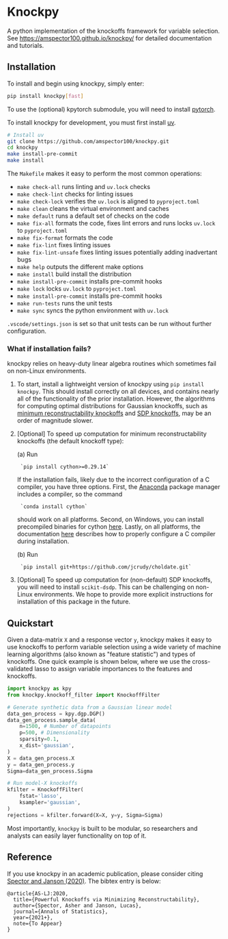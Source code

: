 # Knockpy

A python implementation of the knockoffs framework for variable selection. See https://amspector100.github.io/knockpy/ for detailed documentation and tutorials.

## Installation

To install and begin using knockpy, simply enter:
```bash
pip install knockpy[fast]
```

To use the (optional) kpytorch submodule, you will need to install [pytorch](https://pytorch.org/).

To install knockpy for development, you must first install [uv](https://github.com/astral-sh/uv).
```bash
# Install uv
git clone https://github.com/amspector100/knockpy.git
cd knockpy
make install-pre-commit
make install
```

The `Makefile` makes it easy to perform the most common operations:
* `make check-all` runs linting and `uv.lock` checks
* `make check-lint` checks for linting issues
* `make check-lock` verifies the `uv.lock` is aligned to `pyproject.toml`
* `make clean` cleans the virtual environment and caches
* `make default` runs a default set of checks on the code
* `make fix-all` formats the code, fixes lint errors and runs locks `uv.lock` to `pyproject.toml`
* `make fix-format` formats the code
* `make fix-lint` fixes linting issues
* `make fix-lint-unsafe` fixes linting issues potentially adding inadvertant bugs
* `make help` outputs the different make options
* `make install` build install the distribution
* `make install-pre-commit` installs pre-commit hooks
* `make lock` locks `uv.lock` to `pyproject.toml`
* `make install-pre-commit` installs pre-commit hooks
* `make run-tests` runs the unit tests
* `make sync` syncs the python environment with `uv.lock`

`.vscode/settings.json` is set so that unit tests can be run without further configuration.

### What if installation fails?

knockpy relies on heavy-duty linear algebra routines which sometimes fail on non-Linux environments.

1. To start, install a lightweight version of knockpy using
``pip install knockpy``. This should install correctly on all devices, and contains nearly all of the functionality of the prior installation. However, the algorithms for computing optimal distributions for Gaussian knockoffs, such as [minimum reconstructability knockoffs](https://arxiv.org/abs/2011.14625) and [SDP knockoffs](https://arxiv.org/abs/1610.02351), may be an order of magnitude slower.
2. [Optional] To speed up computation for minimum reconstructability knockoffs (the default knockoff type):

    (a) Run

        `pip install cython>=0.29.14`

    If the installation fails, likely due to the incorrect configuration of a C compiler, you have three options. First, the [Anaconda](https://docs.anaconda.com/anaconda/user-guide/tasks/install-packages/) package manager includes a compiler, so the command

        `conda install cython`

    should work on all platforms. Second, on Windows, you can install precompiled binaries for cython [here](https://www.lfd.uci.edu/~gohlke/pythonlibs/). Lastly, on all platforms, the documentation [here](https://cython.readthedocs.io/en/latest/src/quickstart/install.html) describes how to properly configure a C compiler during installation.

    (b) Run

        `pip install git+https://github.com/jcrudy/choldate.git`

3. [Optional] To speed up computation for (non-default) SDP knockoffs, you will need to install ``scikit-dsdp``. This can be challenging on non-Linux environments. We hope to provide more explicit instructions for installation of this package in the future.

## Quickstart

Given a data-matrix `X` and a response vector `y`, knockpy makes it easy to use knockoffs to perform variable selection using a wide variety of machine learning algorithms (also known as "feature statistic") and types of knockoffs. One quick example is shown below, where we use the cross-validated lasso to assign variable importances to the features and knockoffs.

```python
import knockpy as kpy
from knockpy.knockoff_filter import KnockoffFilter

# Generate synthetic data from a Gaussian linear model
data_gen_process = kpy.dgp.DGP()
data_gen_process.sample_data(
    n=1500, # Number of datapoints
    p=500, # Dimensionality
    sparsity=0.1,
    x_dist='gaussian',
)
X = data_gen_process.X
y = data_gen_process.y
Sigma=data_gen_process.Sigma

# Run model-X knockoffs
kfilter = KnockoffFilter(
    fstat='lasso',
    ksampler='gaussian',
)
rejections = kfilter.forward(X=X, y=y, Sigma=Sigma)
```

Most importantly, ``knockpy`` is built to be modular, so researchers and analysts can easily layer functionality on top of it.

## Reference

If you use knockpy in an academic publication, please consider citing [Spector and Janson (2020)](https://arxiv.org/abs/2011.14625). The bibtex entry is below:

```
@article{AS-LJ:2020,
  title={Powerful Knockoffs via Minimizing Reconstructability},
  author={Spector, Asher and Janson, Lucas},
  journal={Annals of Statistics},
  year={2021+},
  note={To Appear}
}
```
